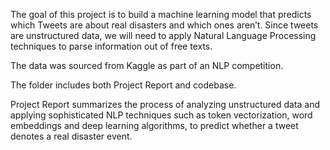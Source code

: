 The goal of this project is to build a machine learning model that predicts which Tweets are about real disasters and which ones aren’t. Since tweets are unstructured data, we will need to apply Natural Language Processing techniques to parse information out of free texts.

The data was sourced from Kaggle as part of an NLP competition.

The folder includes both Project Report and codebase.

Project Report summarizes the process of analyzing unstructured data and applying sophisticated NLP techniques such as token vectorization, word embeddings and deep learning algorithms, to predict whether a tweet denotes a real disaster event.